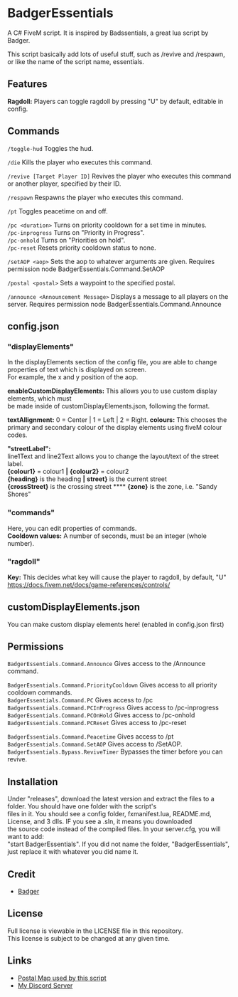 # BadgerEssentials
A C# FiveM script. It is inspired by Badssentials, a great lua script by Badger.

This script basically add lots of useful stuff, such as /revive and /respawn,  
or like the name of the script name, essentials.

## Features
**Ragdoll:** Players can toggle ragdoll by pressing "U" by default, editable in config.

## Commands
`/toggle-hud` Toggles the hud.

`/die` Kills the player who executes this command.

`/revive [Target Player ID]` Revives the player who executes this command or another player, specified by their ID.

`/respawn` Respawns the player who executes this command.

`/pt` Toggles peacetime on and off.

`/pc <duration>` Turns on priority cooldown for a set time in minutes.  
`/pc-inprogress` Turns on "Priority in Progress".  
`/pc-onhold` Turns on "Priorities on hold".  
`/pc-reset` Resets priority cooldown status to none.  

`/setAOP <aop>` Sets the aop to whatever arguments are given. Requires permission node BadgerEssentials.Command.SetAOP

`/postal <postal>` Sets a waypoint to the specified postal.

`/announce <Announcement Message>` Displays a message to all players on the server. Requires permission node BadgerEssentials.Command.Announce  

## config.json
### "displayElements"
In the displayElements section of the config file, you are able to change properties of text which is displayed on screen.  
For example, the x and y position of the aop.  

**enableCustomDisplayElements:** This allows you to use custom display elements, which must  
be made inside of customDisplayElements.json, following the format.  

**textAllignment:** 0 = Center | 1 = Left | 2 = Right.
**colours:** This chooses the primary and secondary colour of the display elements using fiveM colour codes.

**"streetLabel":**  
line1Text and line2Text allows you to change the layout/text of the street label.  
**{colour1}** = colour1 **|** **{colour2}** = colour2  
**{heading}** is the  heading  **|** **street}** is the current street  
**{crossStreet}** is the crossing street **** **{zone}** is the zone, i.e. "Sandy Shores"

### "commands"
Here, you can edit properties of commands.  
**Cooldown values:** A number of seconds, must be an integer (whole number).

### "ragdoll"
**Key:** This decides what key will cause the player to ragdoll, by default, "U"  
https://docs.fivem.net/docs/game-references/controls/

## customDisplayElements.json
You can make custom display elements here!  (enabled in config.json first)  

## Permissions
`BadgerEssentials.Command.Announce` Gives access to the /Announce command.  

`BadgerEssentials.Command.PriorityCooldown` Gives access to all priority cooldown commands.  
`BadgerEssentials.Command.PC` Gives access to /pc  
`BadgerEssentials.Command.PCInProgress` Gives access to /pc-inprogress  
`BadgerEssentials.Command.PCOnHold` Gives access to /pc-onhold  
`BadgerEssentials.Command.PCReset` Gives access to /pc-reset  


`BadgerEssentials.Command.Peacetime` Gives access to /pt  
`BadgerEssentials.Command.SetAOP` Gives access to /SetAOP.  
`BadgerEssentials.Bypass.ReviveTimer` Bypasses the timer before you can revive.    

## Installation
Under "releases", download the latest version and extract the files to a folder. You should have one folder with the script's  
files in it. You should see a config folder, fxmanifest.lua, README.md, License, and 3 dlls. IF you see a .sln, it means you downloaded  
the source code instead of the compiled files. In your server.cfg, you will want to add:  
"start BadgerEssentials". If you did not name the folder, "BadgerEssentials", just replace it with whatever you did name it.  

## Credit
- [Badger](https://forum.cfx.re/u/OfficialBadger)

## License
Full license is viewable in the LICENSE file in this repository.  
This license is subject to be changed at any given time.

## Links
- [Postal Map used by this script](https://github.com/ocrp/postal_map/)
- [My Discord Server](https://discord.gg/TFCQE8d)

